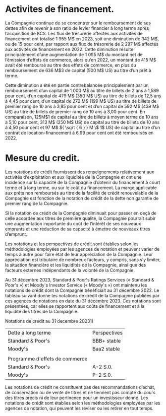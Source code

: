 # Activites de financement.

La Compagnie continue de se concentrer sur le remboursement de ses dettes afin de revenir à son ratio de levier financier à long terme après l’acquisition de KCS. Les flux de trésorerie affectés aux activités de financement ont totalisé 1 955 M\$ en 2023, soit une diminution de 342 M\$, ou de 15 pour cent, par rapport aux flux de trésorerie de 2 297 M\$ affectés aux activités de financement en 2022. Cette diminution résulte principalement d’une augmentation de 1 095 M\$ du montant net de l’émission d’effets de commerce, alors qu’en 2022, un montant de 415 M\$ avait été remboursé au titre des effets de commerce, en plus du remboursement de $6 3 6 ~ \mathsf { M } \$ 3$ de capital (500 M\$ US) au titre d’un prêt à terme.

Cette diminution a été en partie contrebalancée principalement par un remboursement d’un capital de 1 000 M\$ au titre de billets de 2 ans à 1,589 pour cent, d’un capital de 479 M\$ (350 M\$ US) au titre de billets de 12,5 ans à 4,45 pour cent, d’un capital de 272 M\$ (199 M\$ US) au titre de billets de premier rang de 10 ans à 3,85 pour cent et d’un capital de 592 M\$ (439 M\$ US) au titre de billets de premier rang de 10 ans à 3,00 pour cent. En comparaison, $1 2 5 \mathsf { M } \$ 1$ de capital au titre de billets à moyen terme de 10 ans à 5,10 pour cent, 313 M\$ (250 M\$ US) de capital au titre de billets de 10 ans à 4,50 pour cent et 97 M\$ ${ \sqrt { 6 } } M \$ 1$ US) de capital au titre d’un contrat de location-financement à 6,99 pour cent ont été remboursés en 2022.

# Mesure du credit.

Les notations de crédit fournissent des renseignements relativement aux activités d’exploitation et aux liquidités de la Compagnie et ont une incidence sur la capacité de la Compagnie d’obtenir du financement à court terme et à long terme, ou sur le coût du financement. La marge applicable aux prêts non remboursés au titre de la facilité de crédit renouvelable de la Compagnie est fonction de la notation de crédit de la dette non garantie de premier rang de la Compagnie.

Si la notation de crédit de la Compagnie diminuait pour passer en deçà de celle accordée aux titres de première qualité, la Compagnie pourrait subir une augmentation importante du coût de l’intérêt de ses nouveaux emprunts et une réduction de sa capacité à émettre de nouveaux titres d’emprunt.

Les notations et les perspectives de crédit sont établies selon les méthodologies employées par les agences de notation et peuvent varier de temps à autre pour faire état de leur appréciation de la Compagnie. Leur appréciation est tributaire de nombreux facteurs, y compris, sans s’y limiter, la situation financière et les liquidités de la Compagnie, ainsi que des facteurs externes indépendants de la volonté de la Compagnie.

Au 31 décembre 2023, Standard & Poor's Ratings Services (« Standard & Poor's ») et Moody's Investor Service (« Moody's ») ont maintenu les notations de crédit dont la Compagnie bénéficiait au 31 décembre 2022. Le tableau suivant donne les notations de crédit de la Compagnie publiées par ces agences de notations en date du 31 décembre 2023. Ces notations sont présentées, car elles se rapportent aux coûts de financement et à la liquidité des titres de la Compagnie.

Notations de credit au 31 decembre 20231)

<table><tr><td>Dette a long terme</td><td> Perspectives</td></tr><tr><td>Standard &amp; Poor&#x27;s</td><td>BBB+ stable</td></tr><tr><td>Moody&#x27;s</td><td>Baa2 stable</td></tr><tr><td></td><td></td></tr><tr><td>Programme d&#x27;effets de commerce</td><td></td></tr><tr><td>Standard &amp; Poor&#x27;s</td><td>A-2 S.0.</td></tr><tr><td>Moody&#x27;s</td><td>P-2 S.0.</td></tr></table>

Les notations de crédit ne constituent pas des recommandations d’achat, de conservation ou de vente de titres et ne tiennent pas compte du cours des titres précis ni de leur pertinence pour un investisseur donné. Les notations de crédit sont établies selon les méthodologies employées par les agences de notation, qui peuvent les réviser ou les retirer en tout temps.